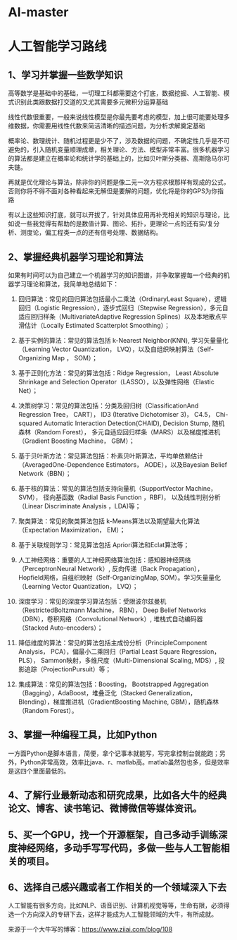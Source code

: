 # AI-master
# 人工智能学习路线
## 1、学习并掌握一些数学知识
  高等数学是基础中的基础，一切理工科都需要这个打底，数据挖掘、人工智能、模式识别此类跟数据打交道的又尤其需要多元微积分运算基础

线性代数很重要，一般来说线性模型是你最先要考虑的模型，加上很可能要处理多维数据，你需要用线性代数来简洁清晰的描述问题，为分析求解奠定基础

概率论、数理统计、随机过程更是少不了，涉及数据的问题，不确定性几乎是不可避免的，引入随机变量顺理成章，相关理论、方法、模型非常丰富。很多机器学习的算法都是建立在概率论和统计学的基础上的，比如贝叶斯分类器、高斯隐马尔可夫链。

再就是优化理论与算法，除非你的问题是像二元一次方程求根那样有现成的公式，否则你将不得不面对各种看起来无解但是要解的问题，优化将是你的GPS为你指路

有以上这些知识打底，就可以开拔了，针对具体应用再补充相关的知识与理论，比如说一些我觉得有帮助的是数值计算、图论、拓扑，更理论一点的还有实/复分析、测度论，偏工程类一点的还有信号处理、数据结构。

 

## 2、掌握经典机器学习理论和算法
 如果有时间可以为自己建立一个机器学习的知识图谱，并争取掌握每一个经典的机器学习理论和算法，我简单地总结如下：

1) 回归算法：常见的回归算法包括最小二乘法（OrdinaryLeast Square），逻辑回归（Logistic Regression），逐步式回归（Stepwise Regression），多元自适应回归样条（MultivariateAdaptive Regression Splines）以及本地散点平滑估计（Locally Estimated Scatterplot Smoothing）；

2) 基于实例的算法：常见的算法包括 k-Nearest Neighbor(KNN), 学习矢量量化（Learning Vector Quantization， LVQ），以及自组织映射算法（Self-Organizing Map ， SOM）；

3) 基于正则化方法：常见的算法包括：Ridge Regression， Least Absolute Shrinkage and Selection Operator（LASSO），以及弹性网络（Elastic Net）；

4) 决策树学习：常见的算法包括：分类及回归树（ClassificationAnd Regression Tree， CART）， ID3 (Iterative Dichotomiser 3)， C4.5， Chi-squared Automatic Interaction Detection(CHAID), Decision Stump, 随机森林（Random Forest）， 多元自适应回归样条（MARS）以及梯度推进机（Gradient Boosting Machine， GBM）；

5) 基于贝叶斯方法：常见算法包括：朴素贝叶斯算法，平均单依赖估计（AveragedOne-Dependence Estimators， AODE），以及Bayesian Belief Network（BBN）；

6) 基于核的算法：常见的算法包括支持向量机（SupportVector Machine， SVM）， 径向基函数（Radial Basis Function ，RBF)， 以及线性判别分析（Linear Discriminate Analysis ，LDA)等；

7) 聚类算法：常见的聚类算法包括 k-Means算法以及期望最大化算法（Expectation Maximization， EM）；

8) 基于关联规则学习：常见算法包括 Apriori算法和Eclat算法等；

9) 人工神经网络：重要的人工神经网络算法包括：感知器神经网络（PerceptronNeural Network）, 反向传递（Back Propagation）， Hopfield网络，自组织映射（Self-OrganizingMap, SOM）。学习矢量量化（Learning Vector Quantization， LVQ）；

10) 深度学习：常见的深度学习算法包括：受限波尔兹曼机（RestrictedBoltzmann Machine， RBN）， Deep Belief Networks（DBN），卷积网络（Convolutional Network）, 堆栈式自动编码器（Stacked Auto-encoders）；

11) 降低维度的算法：常见的算法包括主成份分析（PrincipleComponent Analysis， PCA），偏最小二乘回归（Partial Least Square Regression，PLS）， Sammon映射，多维尺度（Multi-Dimensional Scaling, MDS）, 投影追踪（ProjectionPursuit）等；

12) 集成算法：常见的算法包括：Boosting， Bootstrapped Aggregation（Bagging），AdaBoost，堆叠泛化（Stacked Generalization， Blending），梯度推进机（GradientBoosting Machine, GBM），随机森林（Random Forest）。

 

## 3、掌握一种编程工具，比如Python
一方面Python是脚本语言，简便，拿个记事本就能写，写完拿控制台就能跑；另外，Python非常高效，效率比java、r、matlab高。matlab虽然包也多，但是效率是这四个里面最低的。

 

## 4、了解行业最新动态和研究成果，比如各大牛的经典论文、博客、读书笔记、微博微信等媒体资讯。
 

## 5、买一个GPU，找一个开源框架，自己多动手训练深度神经网络，多动手写写代码，多做一些与人工智能相关的项目。
 

## 6、选择自己感兴趣或者工作相关的一个领域深入下去
人工智能有很多方向，比如NLP、语音识别、计算机视觉等等，生命有限，必须得选一个方向深入的专研下去，这样才能成为人工智能领域的大牛，有所成就。

来源于一个大牛写的博客：https://www.ziiai.com/blog/108
